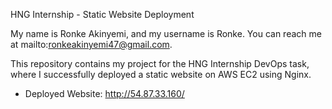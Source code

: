 HNG Internship - Static Website Deployment

My name is Ronke Akinyemi, and my username is Ronke. You can reach me at mailto:ronkeakinyemi47@gmail.com.

This repository contains my project for the HNG Internship DevOps task, where I successfully deployed a static website on AWS EC2 using Nginx.
- Deployed Website: http://54.87.33.160/
